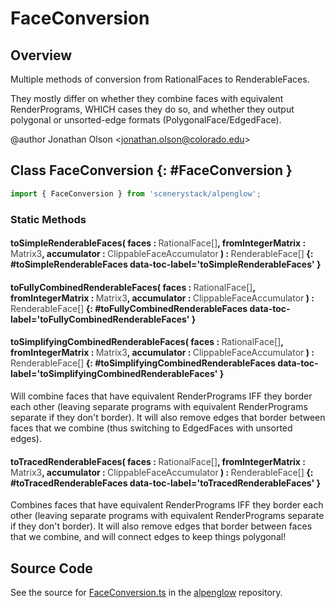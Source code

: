 # FaceConversion

## Overview

Multiple methods of conversion from RationalFaces to RenderableFaces.

They mostly differ on whether they combine faces with equivalent RenderPrograms, WHICH cases they do so, and
whether they output polygonal or unsorted-edge formats (PolygonalFace/EdgedFace).

@author Jonathan Olson &lt;jonathan.olson@colorado.edu&gt;

## Class FaceConversion {: #FaceConversion }


```js
import { FaceConversion } from 'scenerystack/alpenglow';
```
### Static Methods

#### toSimpleRenderableFaces( faces : <span style="font-weight: 400; opacity: 80%;">RationalFace[]</span>, fromIntegerMatrix : <span style="font-weight: 400; opacity: 80%;">Matrix3</span>, accumulator : <span style="font-weight: 400; opacity: 80%;">ClippableFaceAccumulator</span> ) : <span style="font-weight: 400; opacity: 80%;">RenderableFace[]</span> {: #toSimpleRenderableFaces data-toc-label='toSimpleRenderableFaces' }

#### toFullyCombinedRenderableFaces( faces : <span style="font-weight: 400; opacity: 80%;">RationalFace[]</span>, fromIntegerMatrix : <span style="font-weight: 400; opacity: 80%;">Matrix3</span>, accumulator : <span style="font-weight: 400; opacity: 80%;">ClippableFaceAccumulator</span> ) : <span style="font-weight: 400; opacity: 80%;">RenderableFace[]</span> {: #toFullyCombinedRenderableFaces data-toc-label='toFullyCombinedRenderableFaces' }

#### toSimplifyingCombinedRenderableFaces( faces : <span style="font-weight: 400; opacity: 80%;">RationalFace[]</span>, fromIntegerMatrix : <span style="font-weight: 400; opacity: 80%;">Matrix3</span>, accumulator : <span style="font-weight: 400; opacity: 80%;">ClippableFaceAccumulator</span> ) : <span style="font-weight: 400; opacity: 80%;">RenderableFace[]</span> {: #toSimplifyingCombinedRenderableFaces data-toc-label='toSimplifyingCombinedRenderableFaces' }

Will combine faces that have equivalent RenderPrograms IFF they border each other (leaving separate programs with
equivalent RenderPrograms separate if they don't border). It will also remove edges that border between faces
that we combine (thus switching to EdgedFaces with unsorted edges).

#### toTracedRenderableFaces( faces : <span style="font-weight: 400; opacity: 80%;">RationalFace[]</span>, fromIntegerMatrix : <span style="font-weight: 400; opacity: 80%;">Matrix3</span>, accumulator : <span style="font-weight: 400; opacity: 80%;">ClippableFaceAccumulator</span> ) : <span style="font-weight: 400; opacity: 80%;">RenderableFace[]</span> {: #toTracedRenderableFaces data-toc-label='toTracedRenderableFaces' }

Combines faces that have equivalent RenderPrograms IFF they border each other (leaving separate programs with
equivalent RenderPrograms separate if they don't border). It will also remove edges that border between faces
that we combine, and will connect edges to keep things polygonal!



## Source Code

See the source for [FaceConversion.ts](https://github.com/phetsims/alpenglow/blob/main/js/cag/FaceConversion.ts) in the [alpenglow](https://github.com/phetsims/alpenglow) repository.
